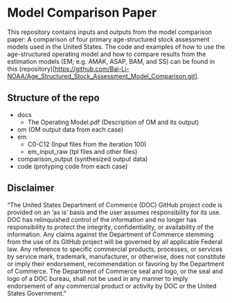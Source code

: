 # Model Comparison Paper

This repository contains inputs and outputs from the model comparison paper: A comparison of four primary age-structured stock assessment models used in the United States. The code and examples of how to use the age-structured operating model and how to compare results from the estimation models (EM; e.g. AMAK, ASAP, BAM, and SS) can be found in this (repository)[https://github.com/Bai-Li-NOAA/Age_Structured_Stock_Assessment_Model_Comparison.git].  

## Structure of the repo

- docs
  - The Operating Model.pdf (Description of OM and its output)
- om (OM output data from each case)
- em 
  - C0-C12 (Input files from the iteration 100) 
  - em_input_raw (tpl files and other files)
- comparison_output (synthesized output data)
- code (protyping code from each case)

## Disclaimer

“The United States Department of Commerce (DOC) GitHub project code is provided on an ‘as is’ basis and the user assumes responsibility for its use. DOC has relinquished control of the information and no longer has responsibility to protect the integrity, confidentiality, or availability of the information. Any claims against the Department of Commerce stemming from the use of its GitHub project will be governed by all applicable Federal law. Any reference to specific commercial products, processes, or services by service mark, trademark, manufacturer, or otherwise, does not constitute or imply their endorsement, recommendation or favoring by the Department of Commerce. The Department of Commerce seal and logo, or the seal and logo of a DOC bureau, shall not be used in any manner to imply endorsement of any commercial product or activity by DOC or the United States Government.”
